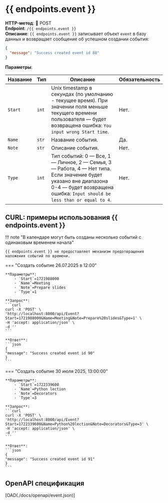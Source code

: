 # {{ endpoints.event }}

**HTTP-метод**: 🔴 POST  
**Endpoint**: `/{{ endpoints.event }}`  
**Описание**: `{{ endpoints.event }}` записывает объект `event` в базу данных и возвращает сообщение об успешном создании события:
```json
{
  "message": "Success created event id 88"
}
```
**Параметры**:  

| Название | Тип | Описание | Обязательность |
|----------|-----|----------|----------------|
|`Start`   | `int` | Unix timestamp в секундах (по умолчанию - текущее время). При значении поля меньше текущего времени пользователя — будет возвращена ошибка: `You input wrong Start time`. | Нет. |
| `Name`  | `str` | Название события. | Да. |  
| `Note`  | `str` | Описание события. | Нет. |  
| `Type`  | `int` | Тип событий: 0 — Все, 1 — Личное, 2 — Семья, 3 — Работа, 4 — Нет типа. Если значение будет указано вне диапазона 0-4 — будет возвращена ошибка: `Input should be less than or equal to 4`. | Нет. | 

## CURL: примеры использования {{ endpoints.event }}


!!! note "В календаре могут быть созданы несколько событий с одинаковым временем начала"

    {{ endpoints.event }} не предоставляет механизм предотвращения наложения событий по времени.
    

=== "Создать событие 26.07.2025 в 12:00"

    **Параметры**:  
        - `Start`=1721988000  
        - `Name`=Meeting  
        - `Note`=Prepare slides  
        - `Type`=1  

    **Запрос**:
    ```curl
    curl -X 'POST' \
    'http://localhost:8000/api/Event?Start=1721988000&Name=Meeting&Note=Prepare%20slides&Type=1' \
    -H 'accept: application/json' \
    -d ''
    ```

    **Ответ**:
    ```json
    {
    "message": "Success created event id 90"
    }
    ```

=== "Создать событие 30 июля 2025, 13:00:00"

    **Параметры**:  
        - `Start`=1722339600  
        - `Name`=Python lection  
        - `Note`=Decorators  
        - `Type`=3  
    
    **Запрос**:
    ```curl
    curl -X 'POST' \
    'http://localhost:8000/api/Event?Start=1722339600&Name=Python%20lection&Note=Decorators&Type=3' \
    -H 'accept: application/json' \
    -d ''
    ```

    **Ответ**:
    ```json
    {
    "message": "Success created event id 91"
    }
    ```

## OpenAPI спецификация

[OAD(./docs/openapi/event.json)]